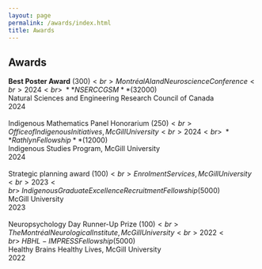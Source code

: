 ```yaml
---
layout: page
permalink: /awards/index.html
title: Awards
---
```


## Awards

**Best Poster Award** ($300)<br>Montréal AI and Neuroscience Conference<br> 2024 <br> \
**NSERC CGSM** ($32000)<br>Natural Sciences and Engineering Research Council of Canada<br> 2024 <br>\
Indigenous Mathematics Panel Honorarium ($250)<br>Office of Indigenous Initiatives, McGill University<br> 2024 <br>\
**Rathlyn Fellowship** ($12000)<br>Indigenous Studies Program, McGill University<br> 2024 <br>\
Strategic planning award ($100)<br>Enrolment Services, McGill University<br> 2023 <br>\
Indigenous Graduate Excellence Recruitment Fellowship	($5000)<br> McGill University<br> 2023 <br>\
Neuropsychology Day Runner-Up Prize ($100)<br> The Montréal Neurological Institute, McGill University<br>  2022 <br>\
HBHL-IMPRESS Fellowship ($5000)<br>Healthy Brains Healthy Lives, McGill University<br>2022 <br>

<br>

